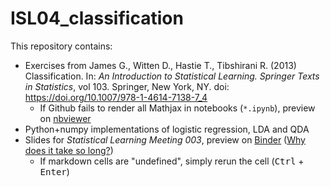 # ISL04_classification

This repository contains:
- Exercises from James G., Witten D., Hastie T., Tibshirani R. (2013) Classification. In: _An Introduction to Statistical Learning. Springer Texts in Statistics_, vol 103. Springer, New York, NY. doi: https://doi.org/10.1007/978-1-4614-7138-7_4
  - If Github fails to render all Mathjax in notebooks (`*.ipynb`), preview on [nbviewer](https://nbviewer.jupyter.org/github/theowoo/ISL04_classification/)
- Python+numpy implementations of logistic regression, LDA and QDA
- Slides for _Statistical Learning Meeting 003_, preview on [Binder](https://mybinder.org/v2/gh/theowoo/ISL04_classification/fe2ffda?filepath=3.0_classification.ipynb) ([Why does it take so long?](https://mybinder.readthedocs.io/en/latest/faq.html#what-factors-influence-how-long-it-takes-a-binder-session-to-start))
  - If markdown cells are "undefined", simply rerun the cell (<kbd>Ctrl</kbd> + <kbd>Enter</kbd>)
